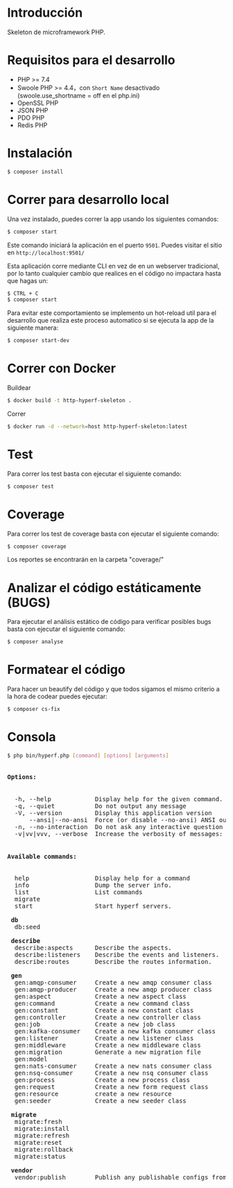 # Introducción

Skeleton de microframework PHP. 

# Requisitos para el desarrollo

 - PHP >= 7.4
 - Swoole PHP >= 4.4，con `Short Name` desactivado (swoole.use_shortname = off en el php.ini)
 - OpenSSL PHP
 - JSON PHP
 - PDO PHP
 - Redis PHP

# Instalación

```bash
$ composer install
```

# Correr para desarrollo local
Una vez instalado, puedes correr la app usando los siguientes comandos:

```bash
$ composer start
```

Este comando iniciará la aplicación en el puerto `9501`. Puedes visitar el sitio en `http://localhost:9501/`

Esta aplicación corre mediante CLI en vez de en un webserver tradicional, por lo tanto cualquier cambio que realices
en el código no impactara hasta que hagas un:

```bash
$ CTRL + C
$ composer start
```

Para evitar este comportamiento se implemento un hot-reload util para el desarrollo que realiza este proceso automatico si se ejecuta la app de la siguiente manera:
```bash
$ composer start-dev
```

# Correr con Docker

Buildear
```bash
$ docker build -t http-hyperf-skeleton .
```

Correr
```bash
$ docker run -d --network=host http-hyperf-skeleton:latest 
```

# Test

Para correr los test basta con ejecutar el siguiente comando:

```bash
$ composer test
```

# Coverage

Para correr los test de coverage basta con ejecutar el siguiente comando:

```bash
$ composer coverage
```

Los reportes se encontrarán en la carpeta "coverage/"

# Analizar el código estáticamente (BUGS)

Para ejecutar el análisis estático de código para verificar posibles bugs basta con ejecutar el siguiente comando:

```bash
$ composer analyse
```

# Formatear el código

Para hacer un beautify del código y que todos sigamos el mismo criterio a la hora de codear puedes ejecutar:

```bash
$ composer cs-fix
```

# Consola

```bash
$ php bin/hyperf.php [command] [options] [arguments]
```

<pre>
<h4>Options:</h4>
  -h, --help            Display help for the given command. When no command is given display help for the list command
  -q, --quiet           Do not output any message
  -V, --version         Display this application version
      --ansi|--no-ansi  Force (or disable --no-ansi) ANSI output
  -n, --no-interaction  Do not ask any interactive question
  -v|vv|vvv, --verbose  Increase the verbosity of messages: 1 for normal output, 2 for more verbose output and 3 for debug

<h4>Available commands:</h4>
  help                  Display help for a command
  info                  Dump the server info.
  list                  List commands
  migrate               
  start                 Start hyperf servers.

 <b>db</b>  
  db:seed           

 <b>describe</b>
  describe:aspects      Describe the aspects.
  describe:listeners    Describe the events and listeners.
  describe:routes       Describe the routes information.

 <b>gen</b>  
  gen:amqp-consumer     Create a new amqp consumer class
  gen:amqp-producer     Create a new amqp producer class
  gen:aspect            Create a new aspect class
  gen:command           Create a new command class
  gen:constant          Create a new constant class
  gen:controller        Create a new controller class
  gen:job               Create a new job class
  gen:kafka-consumer    Create a new kafka consumer class
  gen:listener          Create a new listener class
  gen:middleware        Create a new middleware class
  gen:migration         Generate a new migration file
  gen:model             
  gen:nats-consumer     Create a new nats consumer class
  gen:nsq-consumer      Create a new nsq consumer class
  gen:process           Create a new process class
  gen:request           Create a new form request class
  gen:resource          create a new resource
  gen:seeder            Create a new seeder class

 <b>migrate</b>  
  migrate:fresh         
  migrate:install       
  migrate:refresh       
  migrate:reset         
  migrate:rollback      
  migrate:status        

 <b>vendor</b>  
  vendor:publish        Publish any publishable configs from vendor packages.
</pre>
